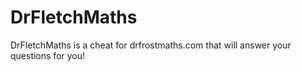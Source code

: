 # DrFletchMaths
DrFletchMaths is a cheat for drfrostmaths.com that will answer your questions for you!
